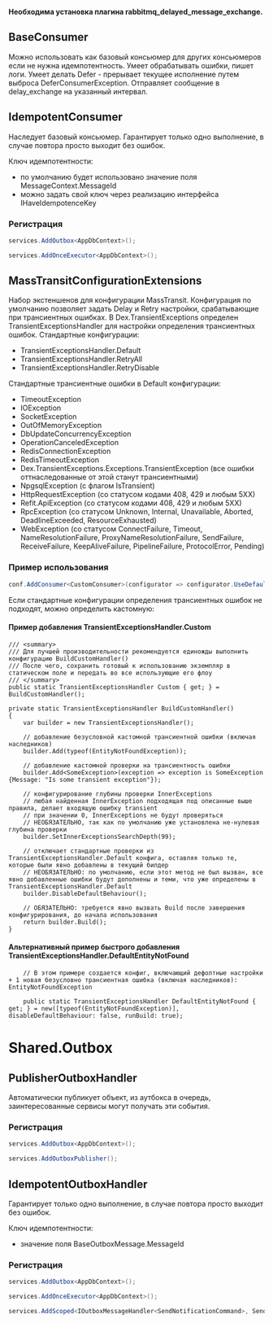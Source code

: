 ﻿**Необходима установка плагина rabbitmq_delayed_message_exchange.**

## BaseConsumer

Можно использовать как базовый консьюмер для других консьюмеров если не нужна идемпотентность.
Умеет обрабатывать ошибки, пишет логи.
Умеет делать Defer - прерывает текущее исполнение путем выброса DeferConsumerException.
Отправляет сообщение в delay_exchange на указанный интервал.

## IdempotentConsumer

Наследует базовый консьюмер.
Гарантирует только одно выполнение, в случае повтора просто выходит без ошибок.

Ключ идемпотентности:

- по умолчанию будет использовано значение поля MessageContext.MessageId
- можно задать свой ключ через реализацию интерфейса IHaveIdempotenceKey

### Регистрация

```csharp
services.AddOutbox<AppDbContext>();

services.AddOnceExecutor<AppDbContext>();
```

## MassTransitConfigurationExtensions

Набор экстеншенов для конфигурации MassTransit.
Конфигурация по умолчанию позволяет задать Delay и Retry настройки, срабатывающие при трансиентных ошибках.
В Dex.TransientExceptions определен TransientExceptionsHandler для настройки определения трансиентных ошибок.
Стандартные конфигурации:

- TransientExceptionsHandler.Default
- TransientExceptionsHandler.RetryAll
- TransientExceptionsHandler.RetryDisable

Стандартные трансиентные ошибки в Default конфигурации:

- TimeoutException
- IOException
- SocketException
- OutOfMemoryException
- DbUpdateConcurrencyException
- OperationCanceledException
- RedisConnectionException
- RedisTimeoutException
- Dex.TransientExceptions.Exceptions.TransientException (все ошибки оттнаследованные от этой станут трансиентными)
- NpgsqlException (с флагом IsTransient)
- HttpRequestException (со статусом кодами 408, 429 и любым 5XX)
- Refit.ApiException (со статусом кодами 408, 429 и любым 5XX)
- RpcException (со статусом Unknown, Internal, Unavailable, Aborted, DeadlineExceeded, ResourceExhausted)
- WebException (со статусом ConnectFailure, Timeout, NameResolutionFailure, ProxyNameResolutionFailure, SendFailure, ReceiveFailure, KeepAliveFailure,
  PipelineFailure, ProtocolError, Pending)

### Пример использования

```csharp
conf.AddConsumer<CustomConsumer>(configurator => configurator.UseDefaultConfiguration(TransientExceptionsHandler.Default, 1));
```

Если стандартные конфигурации определения трансиентных ошибок не подходят, можно определить кастомную:

#### Пример добавления TransientExceptionsHandler.Custom

```
/// <summary>
/// Для лучшей производительности рекомендуется единожды выполнить конфигурацию BuildCustomHandler()
/// После чего, сохранить готовый к использованию экземпляр в статическом поле и передать во все использующие его флоу
/// </summary>
public static TransientExceptionsHandler Custom { get; } = BuildCustomHandler();

private static TransientExceptionsHandler BuildCustomHandler()
{
    var builder = new TransientExceptionsHandler();

    // добавление безусловной кастомной трансиентной ошибки (включая наследников)
    builder.Add(typeof(EntityNotFoundException));

    // добавление кастомной проверки на трансиентность ошибки
    builder.Add<SomeException>(exception => exception is SomeException {Message: "Is some transient exception"});

    // конфигурирование глубины проверки InnerExceptions
    // любая найденная InnerException подходящая под описанные выше правила, делает входящую ошибку transient
    // при значении 0, InnerExceptions не будут проверяться
    // НЕОБЯЗАТЕЛЬНО, так как по умолчанию уже установлена не-нулевая глубина проверки
    builder.SetInnerExceptionsSearchDepth(99);

    // отключает стандартные проверки из TransientExceptionsHandler.Default конфига, оставляя только те, которые были явно добавлены в текущий билдер
    // НЕОБЯЗАТЕЛЬНО: по умолчанию, если этот метод не был вызван, все явно добавленные ошибки будут дополнены и теми, что уже определены в TransientExceptionsHandler.Default
    builder.DisableDefaultBehaviour();

    // ОБЯЗАТЕЛЬНО: требуется явно вызвать Build после завершения конфигурирования, до начала использования
    return builder.Build();
}
```
#### Альтернативный пример быстрого добавления TransientExceptionsHandler.DefaultEntityNotFound
```
    // В этом примере создается конфиг, включающий дефолтные настройки + 1 новая безусловно трансиентная ошибка (включая наследников): EntityNotFoundException
    
    public static TransientExceptionsHandler DefaultEntityNotFound { get; } = new([typeof(EntityNotFoundException)], disableDefaultBehaviour: false, runBuild: true);
```

# Shared.Outbox

## PublisherOutboxHandler

Автоматически публикует объект, из аутбокса в очередь, заинтересованные сервисы могут получать эти события.

### Регистрация

```csharp
services.AddOutbox<AppDbContext>();

services.AddOutboxPublisher();
```

## IdempotentOutboxHandler

Гарантирует только одно выполнение, в случае повтора просто выходит без ошибок.

Ключ идемпотентности:

- значение поля BaseOutboxMessage.MessageId

### Регистрация

```csharp
services.AddOutbox<AppDbContext>();

services.AddOnceExecutor<AppDbContext>();

services.AddScoped<IOutboxMessageHandler<SendNotificationCommand>, SendNotificationOutboxHandler>();
```